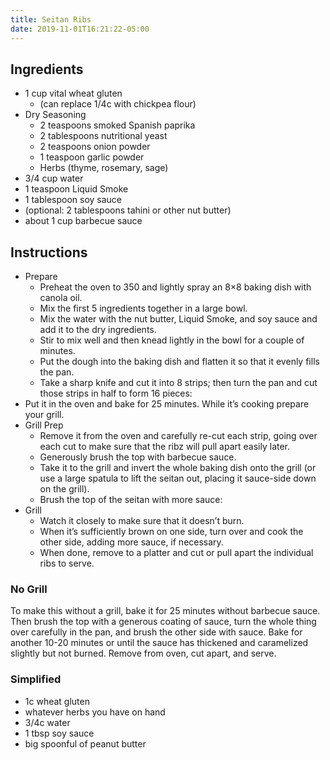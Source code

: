 ```yaml
---
title: Seitan Ribs
date: 2019-11-01T16:21:22-05:00
---
```



## Ingredients
- 1 cup vital wheat gluten
	- (can replace 1/4c with chickpea flour)
- Dry Seasoning
	- 2 teaspoons smoked Spanish paprika
	- 2 tablespoons nutritional yeast
	- 2 teaspoons onion powder
	- 1 teaspoon garlic powder
	- Herbs (thyme, rosemary, sage)
- 3/4 cup water
- 1 teaspoon Liquid Smoke
- 1 tablespoon soy sauce
- (optional: 2 tablespoons tahini or other nut butter)
- about 1 cup barbecue sauce

## Instructions

- Prepare
	- Preheat the oven to 350 and lightly spray an 8×8 baking dish with canola oil.
	- Mix the first 5 ingredients together in a large bowl.
	- Mix the water with the nut butter, Liquid Smoke, and soy sauce and add it to the dry ingredients.
	- Stir to mix well and then knead lightly in the bowl for a couple of minutes.
	- Put the dough into the baking dish and flatten it so that it evenly fills the pan.
	- Take a sharp knife and cut it into 8 strips; then turn the pan and cut those strips in half to form 16 pieces:
- Put it in the oven and bake for 25 minutes. While it’s cooking prepare your grill.
- Grill Prep
	- Remove it from the oven and carefully re-cut each strip, going over each cut to make sure that the ribz will pull apart easily later.
	- Generously brush the top with barbecue sauce.
	- Take it to the grill and invert the whole baking dish onto the grill (or use a large spatula to lift the seitan out, placing it sauce-side down on the grill).
	- Brush the top of the seitan with more sauce:
- Grill
	- Watch it closely to make sure that it doesn’t burn.
	- When it’s sufficiently brown on one side, turn over and cook the other side, adding more sauce, if necessary.
	- When done, remove to a platter and cut or pull apart the individual ribs to serve.


### No Grill
To make this without a grill, bake it for 25 minutes without barbecue sauce. Then brush the top with a generous coating of sauce, turn the whole thing over carefully in the pan, and brush the other side with sauce. Bake for another 10-20 minutes or until the sauce has thickened and caramelized slightly but not burned. Remove from oven, cut apart, and serve.

### Simplified

- 1c wheat gluten
- whatever herbs you have on hand
- 3/4c water
- 1 tbsp soy sauce
- big spoonful of peanut butter
